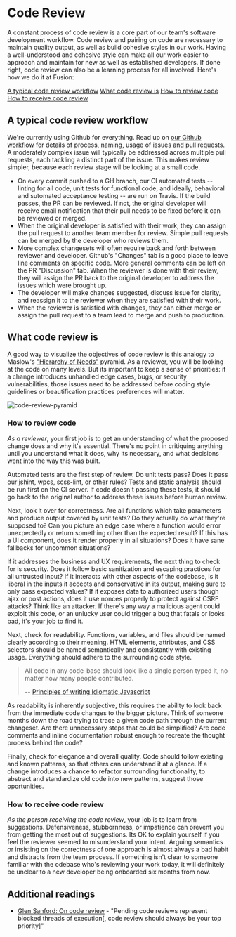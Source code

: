 # Code Review

A constant process of code review is a core part of our team's software
development workflow. Code review and pairing on code are necessary to
maintain quality output, as well as build cohesive styles in our work.
Having a well-understood and cohesive style can make all our work easier
to approach and maintain for new as well as established developers. If
done right, code review can also be a learning process for all involved.
Here's how we do it at Fusion:

[A typical code review workflow](#a-typical-code-review-workflow)
[What code review is](#what-code-review-is)
[How to review code](#how-to-review-code)
[How to receive code review](#how-to-receive-code-review)

## A typical code review workflow

We're currently using Github for everything. Read up on [our Github
workflow](../tools/github.md) for details of process, naming, usage of issues
and pull requests. A moderately complex issue will typically be addressed
across multiple pull requests, each tackling a distinct part of the issue. This
makes review simpler, because each review stage wil be looking at a small code.

- On every commit pushed to a GH branch, our CI automated tests -- linting for
  all code, unit tests for functional code, and ideally, behavioral and
  sutomated acceptance testing -- are run on Travis.  If the build passes,
  the PR can be reviewed.  If not, the original developer will receive email
  notification that their pull needs to be fixed before it can be reviewed or
  merged.
- When the original developer is satisfied with their work, they can assign the
  pull request to another team member for review. Simple pull requests can be
  merged by the developer who reviews them.
- More complex changesets will often require back and forth between reviewer
  and developer. Github's "Changes" tab is a good place to leave line comments
  on specific code. More general comments can be left on the PR "Discussion"
  tab. When the reviewer is done with their review, they will assign the PR
  back to the original developer to address the issues which were brought up.
- The developer will make changes suggested, discuss issue for clarity, and
  reassign it to the reviewer when they are satisfied with their work.
- When the reviewer is satisfied with changes, they can either merge or assign
  the pull request to a team lead to merge and push to production.


## What code review is

A good way to visualize the objectives of code review is this analogy to
Maslow's ["Hierarchy of
Needs"](http://blog.d3in.org/post/111338685456/maslows-pyramid-of-code-review)
pyramid. As a reviewer, you will be looking at the code on many levels. But its
important to keep a sense of priorities: if a change introduces unhandled edge
cases, bugs, or security vulnerabilities, those issues need to be addressed
before coding style guidelines or beautification practices preferences will
matter.

![code-review-pyramid](https://cloud.githubusercontent.com/assets/665992/7326019/1603bcd2-ea77-11e4-8510-4d7f76ca2ad1.png)



### How to review code

*As a reviewer*, your first job is to get an understanding of what the proposed
change does and why it's essential. There's no point in critiquing anything
until you understand what it does, why its necessary, and what decisions went
into the way this was built.

Automated tests are the first step of review. Do unit tests pass? Does it pass
our jshint, wpcs, scss-lint, or other rules?  Tests and static analysis should
be run first on the CI server. If code doesn't passing these tests, it should
go back to the original author to address these issues before human review.

Next, look it over for correctness. Are all functions which take parameters and
produce output covered by unit tests? Do they actually do what they're supposed
to? Can you picture an edge case where a function would error unexpectedly or
return something other than the expected result? If this has a UI component,
does it render properly in all situations? Does it have sane fallbacks for
uncommon situations? 

If it addresses the business and UX requirements, the next thing to check for
is security.  Does it follow basic sanitization and escaping practices for all
untrusted input? If it interacts with other aspects of the codebase, is it
liberal in the inputs it accepts and conservative in its output,
making sure to only pass expected values?  If it exposes data to authorized
users though ajax or post actions, does it use nonces properly to protect
against CSRF attacks?  Think like an attacker. If there's any way a malicious
agent could exploit this code, or an unlucky user could trigger a bug that
fatals or looks bad, it's your job to find it.

Next, check for readability. Functions, variables, and files should be named
clearly according to their meaning. HTML elements, attributes, and CSS
selectors should be named semantically and consistantly with existing usage.
Everything should adhere to the surrounding code style. 

> All code in any code-base should look like a single person typed it, no
> matter how many people contributed.  
>
> -- [Principles of writing Idiomatic Javascript](https://github.com/rwaldron/idiomatic.js/)

As readability is inherently subjective, this requires the ability to look back
from the immediate code changes to the bigger picture. Think of someone months
down the road trying to trace a given code path through the current changeset.
Are there unnecessary steps that could be simplified? Are code comments and
inline documentation robust enough to recreate the thought process behind the
code?

Finally, check for elegance and overall quality. Code should follow existing
and known patterns, so that others can understand it at a glance. If a change
introduces a chance to refactor surrounding functionality, to abstract and
standardize old code into new patterns, suggest those oportunities. 


### How to receive code review

*As the person receiving the code review*, your job is to learn from
suggestions. Defensiveness, stubbornness, or impatience can prevent you from
getting the most out of suggestions. Its OK to explain yourself if you feel the
reviewer seemed to misunderstand your intent. Arguing semantics or insisting on
the correctness of one approach is almost always a bad habit and distracts from
the team process. If something isn't clear to someone familiar with the odebase
who's reviewing your work today, it will definitely be unclear to a new
developer being onboarded six months from now.

## Additional readings

* [Glen Sanford: On code review](http://glen.nu/ramblings/oncodereview.php) - "Pending code reviews represent blocked threads of execution[, code review should always be your top priority]"
